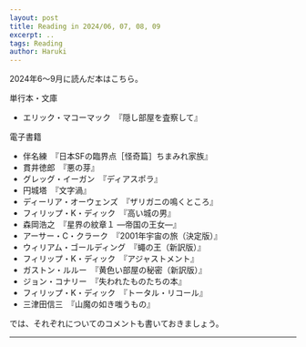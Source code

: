 ```yaml
---
layout: post
title: Reading in 2024/06, 07, 08, 09
excerpt: ..
tags: Reading
author: Haruki
---
```


2024年6～9月に読んだ本はこちら。

単行本・文庫

* エリック・マコーマック　『隠し部屋を査察して』

電子書籍

* 伴名練　『日本SFの臨界点［怪奇篇］ちまみれ家族』
* 貫井徳郎　『悪の芽』
* グレッグ・イーガン　『ディアスポラ』
* 円城塔　『文字渦』
* ディーリア・オーウェンズ　『ザリガニの鳴くところ』
* フィリップ・K・ディック　『高い城の男』
* 森岡浩之　『星界の紋章１ ―帝国の王女―』
* アーサー・C・クラーク　『2001年宇宙の旅（決定版）』
* ウィリアム・ゴールディング　『蠅の王（新訳版）』
* フィリップ・K・ディック　『アジャストメント』
* ガストン・ルルー　『黄色い部屋の秘密（新訳版）』
* ジョン・コナリー　『失われたものたちの本』
* フィリップ・K・ディック　『トータル・リコール』
* 三津田信三　『山魔の如き嗤うもの』

では、それぞれについてのコメントも書いておきましょう。




-----
